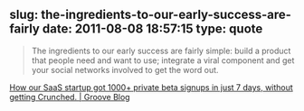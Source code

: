 slug: the-ingredients-to-our-early-success-are-fairly
date: 2011-08-08 18:57:15
type: quote
---

> The ingredients to our early success are fairly simple: build a product that people need and want to use; integrate a viral component and get your social networks involved to get the word out.

[How our SaaS startup got 1000+ private beta signups in just 7 days, without getting Crunched. | Groove Blog](http://blog.groovehq.com/post/8471578393/how-our-saas-startup-got-1000-private-beta-signups-in)
